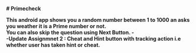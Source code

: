 <b># Primecheck

<b>This android app shows you a random number between 1 to 1000 an asks you weather it is a Prime number or not.<br>
  You can also skip the question using Next Button.
 -<br>
 -Update Assignmnet 2 : Cheat and Hint button with tracking action i.e whether user has taken hint or cheat.

